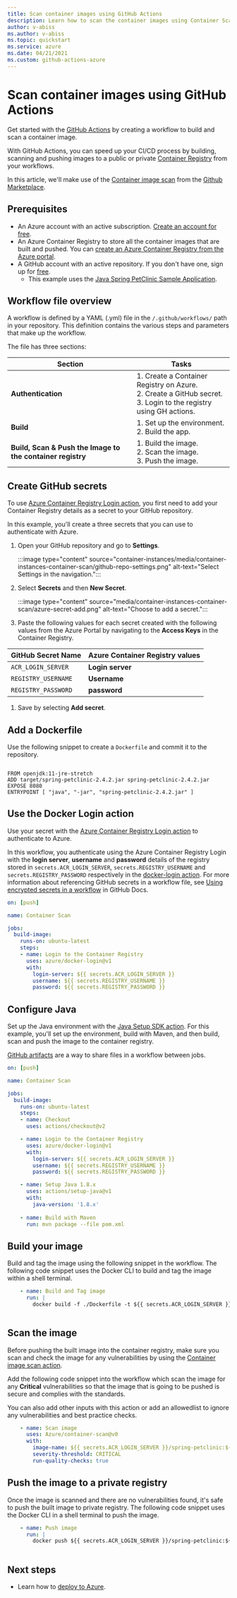 ```yaml
--- 
title: Scan container images using GitHub Actions  
description: Learn how to scan the container images using Container Scan action
author: v-abiss 
ms.author: v-abiss
ms.topic: quickstart
ms.service: azure 
ms.date: 04/21/2021
ms.custom: github-actions-azure
---
```


# Scan container images using GitHub Actions

Get started with the [GitHub Actions](https://docs.github.com/en/actions/learn-github-actions) by creating a workflow to build and scan a container image.

With GitHub Actions, you can speed up your CI/CD process by building, scanning and pushing images to a public or private [Container Registry](https://azure.microsoft.com/en-in/services/container-registry/) from your workflows.

In this article, we'll make use of the [Container image scan](https://github.com/marketplace/actions/container-image-scan) from the [Github Marketplace](https://github.com/marketplace).

## Prerequisites

- An Azure account with an active subscription. [Create an account for free](https://azure.microsoft.com/free/?WT.mc_id=A261C142F).
- An Azure Container Registry to store all the container images that are built and pushed. You can [create an Azure Container Registry from the Azure portal](https://docs.microsoft.com/azure/container-registry/container-registry-get-started-portal).
- A GitHub account with an active repository. If you don't have one, sign up for [free](https://github.com/join). 
    - This example uses the [Java Spring PetClinic Sample Application](https://github.com/spring-projects/spring-petclinic).

## Workflow file overview

A workflow is defined by a YAML (.yml) file in the `/.github/workflows/` path in your repository. This definition contains the various steps and parameters that make up the workflow.

The file has three sections:

|Section  |Tasks  |
|---------|---------|
|**Authentication** | 1. Create a Container Registry on Azure. <br /> 2. Create a GitHub secret. <br /> 3. Login to the registry using GH actions. |
|**Build** | 1. Set up the environment. <br /> 2. Build the app. |
|**Build, Scan & Push the Image to the container registry** | 1. Build the image. <br /> 2. Scan the image. <br /> 3. Push the image.|

## Create GitHub secrets

To use [Azure Container Registry Login action](https://github.com/marketplace/actions/azure-container-registry-login), you first need to add your Container Registry details as a secret to your GitHub repository.

In this example, you'll create a three secrets that you can use to authenticate with Azure.  

1. Open your GitHub repository and go to **Settings**.

    :::image type="content" source="container-instances/media/container-instances-container-scan/github-repo-settings.png" alt-text="Select Settings in the navigation.":::

1. Select **Secrets** and then **New Secret**.

    :::image type="content" source="media/container-instances-container-scan/azure-secret-add.png" alt-text="Choose to add a secret.":::

1. Paste the following values for each secret created with the following values from the Azure Portal by navigating to the **Access Keys** in the Container Registry. 

| GitHub Secret Name | Azure Container Registry values |
|---------|---------|
|`ACR_LOGIN_SERVER` | **Login server** |
|`REGISTRY_USERNAME` | **Username** |
|`REGISTRY_PASSWORD` | **password** |

1. Save by selecting **Add secret**.

## Add a Dockerfile

Use the following snippet to create a `Dockerfile` and commit it to the repository.

```

FROM openjdk:11-jre-stretch
ADD target/spring-petclinic-2.4.2.jar spring-petclinic-2.4.2.jar
EXPOSE 8080
ENTRYPOINT [ "java", "-jar", "spring-petclinic-2.4.2.jar" ]

```


## Use the Docker Login action

Use your secret with the [Azure Container Registry Login action](https://github.com/marketplace/actions/azure-container-registry-login) to authenticate to Azure.

In this workflow, you authenticate using the Azure Container Registry Login with the **login server**, **username** and **password** details of the registry stored in `secrets.ACR_LOGIN_SERVER`, `secrets.REGISTRY_USERNAME` and `secrets.REGISTRY_PASSWORD` respectively in the [docker-login action](https://github.com/Azure/docker-login). For more information about referencing GitHub secrets in a workflow file, see [Using encrypted secrets in a workflow](https://docs.github.com/en/actions/reference/encrypted-secrets#using-encrypted-secrets-in-a-workflow) in GitHub Docs.


```yaml
on: [push]

name: Container Scan

jobs:
  build-image:
    runs-on: ubuntu-latest
    steps:
    - name: Login to the Container Registry  
      uses: azure/docker-login@v1
      with:
        login-server: ${{ secrets.ACR_LOGIN_SERVER }}
        username: ${{ secrets.REGISTRY_USERNAME }}
        password: ${{ secrets.REGISTRY_PASSWORD }}
```

## Configure Java

Set up the Java environment with the [Java Setup SDK action](https://github.com/marketplace/actions/setup-java-jdk). For this example, you'll set up the environment, build with Maven, and then build, scan and push the image to the container registry.

[GitHub artifacts](https://docs.github.com/en/actions/guides/storing-workflow-data-as-artifacts) are a way to share files in a workflow between jobs. 

```yaml
on: [push]

name: Container Scan

jobs:
  build-image:
    runs-on: ubuntu-latest    
    steps:
    - name: Checkout
      uses: actions/checkout@v2    

    - name: Login to the Container Registry  
      uses: azure/docker-login@v1
      with:
        login-server: ${{ secrets.ACR_LOGIN_SERVER }}
        username: ${{ secrets.REGISTRY_USERNAME }}
        password: ${{ secrets.REGISTRY_PASSWORD }}

    - name: Setup Java 1.8.x
      uses: actions/setup-java@v1
      with:
        java-version: '1.8.x'
        
    - name: Build with Maven
      run: mvn package --file pom.xml
```

## Build your image 

Build and tag the image using the following snippet in the workflow. The following code snippet uses the Docker CLI to build and tag the image within a shell terminal. 

```yaml
    - name: Build and Tag image
      run: |
        docker build -f ./Dockerfile -t ${{ secrets.ACR_LOGIN_SERVER }}/spring-petclinic:${{ github.run_number }} .
        
```

## Scan the image

Before pushing the built image into the container registry, make sure you scan and check the image for any vulnerabilities by using the [Container image scan action](https://github.com/marketplace/actions/container-image-scan).

Add the following code snippet into the workflow which scan the image for any **Critical** vulnerabilities so that the image that is going to be pushed is secure and complies with the standards.

You can also add other inputs with this action or add an allowedlist to ignore any vulnerabilities and best practice checks.

```yaml
    - name: Scan image
      uses: Azure/container-scan@v0
      with:
        image-name: ${{ secrets.ACR_LOGIN_SERVER }}/spring-petclinic:${{ github.run_number }}
        severity-threshold: CRITICAL
        run-quality-checks: true        
```

## Push the image to a private registry

Once the image is scanned and there are no vulnerabilities found, it's safe to push the built image to private registry. The following code snippet uses the Docker CLI in a shell terminal to push the image.

```yaml
    - name: Push image
      run: |
        docker push ${{ secrets.ACR_LOGIN_SERVER }}/spring-petclinic:${{ github.run_number }}
        
```
## Next steps
- Learn how to [deploy to Azure](deploy-to-azure.md).
